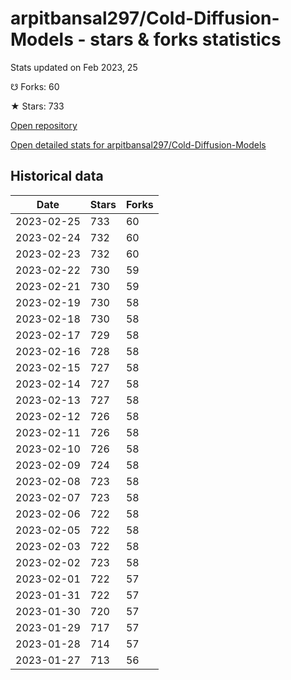 # arpitbansal297/Cold-Diffusion-Models - stars & forks statistics

Stats updated on Feb 2023, 25

☋ Forks: 60

★ Stars: 733

[Open repository](https://github.com/arpitbansal297/Cold-Diffusion-Models)

[Open detailed stats for arpitbansal297/Cold-Diffusion-Models](https://reviewgithub.com/rep/arpitbansal297/Cold-Diffusion-Models)

## Historical data
| Date | Stars | Forks |
|------|-------|-------|
| 2023-02-25 | 733 | 60 | 
| 2023-02-24 | 732 | 60 | 
| 2023-02-23 | 732 | 60 | 
| 2023-02-22 | 730 | 59 | 
| 2023-02-21 | 730 | 59 | 
| 2023-02-19 | 730 | 58 | 
| 2023-02-18 | 730 | 58 | 
| 2023-02-17 | 729 | 58 | 
| 2023-02-16 | 728 | 58 | 
| 2023-02-15 | 727 | 58 | 
| 2023-02-14 | 727 | 58 | 
| 2023-02-13 | 727 | 58 | 
| 2023-02-12 | 726 | 58 | 
| 2023-02-11 | 726 | 58 | 
| 2023-02-10 | 726 | 58 | 
| 2023-02-09 | 724 | 58 | 
| 2023-02-08 | 723 | 58 | 
| 2023-02-07 | 723 | 58 | 
| 2023-02-06 | 722 | 58 | 
| 2023-02-05 | 722 | 58 | 
| 2023-02-03 | 722 | 58 | 
| 2023-02-02 | 723 | 58 | 
| 2023-02-01 | 722 | 57 | 
| 2023-01-31 | 722 | 57 | 
| 2023-01-30 | 720 | 57 | 
| 2023-01-29 | 717 | 57 | 
| 2023-01-28 | 714 | 57 | 
| 2023-01-27 | 713 | 56 | 

